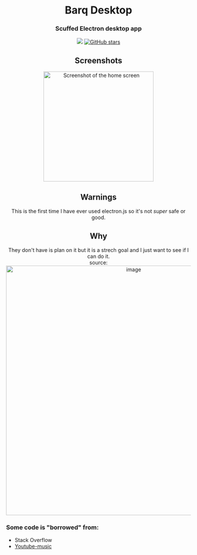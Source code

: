 <div align="center">
<h1>Barq Desktop</h1>
  <h3>Scuffed Electron desktop app</h3>
  <a href="https://github.com/Cool-showTTV/Barq-desktop/blob/main/LICENSE"><img src="https://img.shields.io/github/license/Cool-showTTV/Barq-desktop?style=for-the-badge"></a>
  <a href="https://github.com/Cool-showTTV/Barq-desktop/stargazers"><img alt="GitHub stars" src="https://img.shields.io/github/stars/Cool-showTTV/Barq-desktop?style=for-the-badge"></a>
</div>

<div align="center">
  <h2>Screenshots</h2>
  <img width="300" alt="Screenshot of the home screen" title="Screenshot of the home screen" src="https://user-images.githubusercontent.com/22648256/168457391-6e3b0d46-df1b-414f-8ecd-40a960361a3e.png">
</div> 

<div align="center">
  <h2>Warnings</h2>
  This is the first time I have ever used electron.js so it's not <i>super</i> safe or good.
</div>

<div align="center">
  <h2>Why</h2>
  They don't have is plan on it but it is a strech goal and I just want to see if I can do it.<br>
  source: <br>
  <a href="https://feedback.barq.social/feedback/16312"><img width="680" alt="image" src="https://user-images.githubusercontent.com/22648256/168452719-bd1e45e4-1cf4-460d-903e-76ae29496209.png"></a>
</div>

<h3>Some code is "borrowed" from:</h3>
<ul>
 <li> Stack Overflow </li>
 <li> <a href="https://github.com/th-ch/youtube-music/">Youtube-music</a> </li>
</ul>
